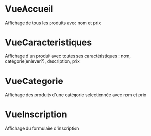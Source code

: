 # VueAccueil
Affichage de tous les produits avec nom et prix

# VueCaracteristiques
Affichage d'un produit avec toutes ses caractéristiques : nom, catégorie(enlever?), description, prix

# VueCategorie
Affichage des produits d'une catégorie selectionnée avec nom et prix

# VueInscription
Affichage du formulaire d'inscription